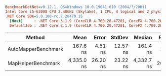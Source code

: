 ``` ini

BenchmarkDotNet=v0.12.1, OS=Windows 10.0.19041.610 (2004/?/20H1)
Intel Core i5-6300U CPU 2.40GHz (Skylake), 1 CPU, 4 logical and 2 physical cores
.NET Core SDK=5.0.100-rc.2.20479.15
  [Host]     : .NET Core 3.1.9 (CoreCLR 4.700.20.47201, CoreFX 4.700.20.47203), X64 RyuJIT
  DefaultJob : .NET Core 3.1.9 (CoreCLR 4.700.20.47201, CoreFX 4.700.20.47203), X64 RyuJIT


```
|              Method |       Mean |    Error |   StdDev |     Median | Ratio | RatioSD |
|-------------------- |-----------:|---------:|---------:|-----------:|------:|--------:|
| AutoMapperBenchmark |   167.6 ns |  4.51 ns | 12.57 ns |   161.4 ns |  1.00 |    0.00 |
|  MapHelperBenchmark | 4,335.0 ns | 26.20 ns | 23.22 ns | 4,332.7 ns | 26.31 |    1.22 |
